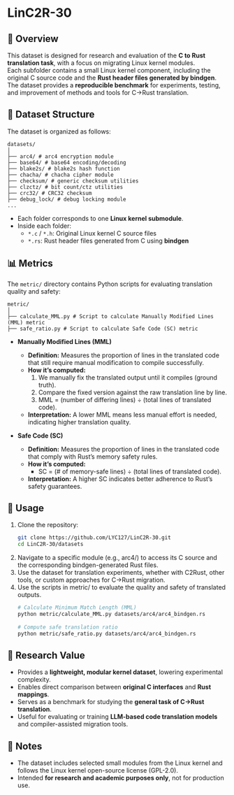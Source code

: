 # LinC2R-30

## 📖 Overview
This dataset is designed for research and evaluation of the **C to Rust translation task**, with a focus on migrating Linux kernel modules.  
Each subfolder contains a small Linux kernel component, including the original C source code and the **Rust header files generated by bindgen**.  
The dataset provides a **reproducible benchmark** for experiments, testing, and improvement of methods and tools for C→Rust translation.

## 📂 Dataset Structure
The dataset is organized as follows:
```text
datasets/
│
├── arc4/ # arc4 encryption module
├── base64/ # base64 encoding/decoding
├── blake2s/ # blake2s hash function
├── chacha/ # chacha cipher module
├── checksum/ # generic checksum utilities
├── clzctz/ # bit count/ctz utilities
├── crc32/ # CRC32 checksum
├── debug_lock/ # debug locking module
...
```

- Each folder corresponds to one **Linux kernel submodule**.  
- Inside each folder:
  - `*.c` / `*.h`: Original Linux kernel C source files  
  - `*.rs`: Rust header files generated from C using **bindgen**
 

## 📊 Metrics
The `metric/` directory contains Python scripts for evaluating translation quality and safety:
```text
metric/
│
├── calculate_MML.py # Script to calculate Manually Modified Lines (MML) metric
├── safe_ratio.py # Script to calculate Safe Code (SC) metric
```
- **Manually Modified Lines (MML)**  
  - **Definition:** Measures the proportion of lines in the translated code that still require manual modification to compile successfully.  
  - **How it’s computed:**  
    1. We manually fix the translated output until it compiles (ground truth).  
    2. Compare the fixed version against the raw translation line by line.  
    3. MML = (number of differing lines) ÷ (total lines of translated code).  
  - **Interpretation:** A lower MML means less manual effort is needed, indicating higher translation quality.  

- **Safe Code (SC)**  
  - **Definition:** Measures the proportion of lines in the translated code that comply with Rust’s memory safety rules.  
  - **How it’s computed:**  
    - SC = (# of memory-safe lines) ÷ (total lines of translated code).  
  - **Interpretation:** A higher SC indicates better adherence to Rust’s safety guarantees.  

## 🔧 Usage
1. Clone the repository:
   ```bash
   git clone https://github.com/LYC127/LinC2R-30.git
   cd LinC2R-30/datasets
   ```
2. Navigate to a specific module (e.g., arc4/) to access its C source and the corresponding bindgen-generated Rust files.
3. Use the dataset for translation experiments, whether with C2Rust, other tools, or custom approaches for C→Rust migration.
4. Use the scripts in metric/ to evaluate the quality and safety of translated outputs.
   ```bash
   # Calculate Minimum Match Length (MML)
   python metric/calculate_MML.py datasets/arc4/arc4_bindgen.rs
  
   # Compute safe translation ratio
   python metric/safe_ratio.py datasets/arc4/arc4_bindgen.rs
   ```

## 🎯 Research Value
- Provides a **lightweight, modular kernel dataset**, lowering experimental complexity.  
- Enables direct comparison between **original C interfaces** and **Rust mappings**.  
- Serves as a benchmark for studying the **general task of C→Rust translation**.  
- Useful for evaluating or training **LLM-based code translation models** and compiler-assisted migration tools.  

## 📌 Notes
- The dataset includes selected small modules from the Linux kernel and follows the Linux kernel open-source license (GPL-2.0).  
- Intended **for research and academic purposes only**, not for production use.  
